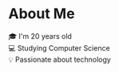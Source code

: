 # About Me

🎓 I'm 20 years old <br>
💻 Studying Computer Science <br>
💡 Passionate about technology <br>




